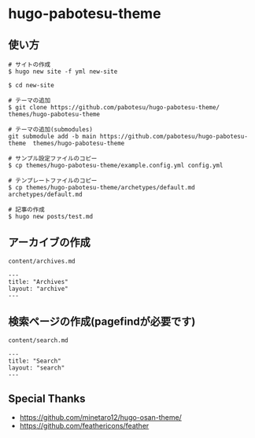 # hugo-pabotesu-theme

## 使い方
```
# サイトの作成
$ hugo new site -f yml new-site

$ cd new-site

# テーマの追加
$ git clone https://github.com/pabotesu/hugo-pabotesu-theme/ themes/hugo-pabotesu-theme

# テーマの追加(submodules)
git submodule add -b main https://github.com/pabotesu/hugo-pabotesu-theme  themes/hugo-pabotesu-theme

# サンプル設定ファイルのコピー
$ cp themes/hugo-pabotesu-theme/example.config.yml config.yml

# テンプレートファイルのコピー
$ cp themes/hugo-pabotesu-theme/archetypes/default.md archetypes/default.md

# 記事の作成
$ hugo new posts/test.md
```

## アーカイブの作成

`content/archives.md`

```
---
title: "Archives"
layout: "archive"
---
```

## 検索ページの作成(pagefindが必要です)

`content/search.md`

```
---
title: "Search"
layout: "search"
---
```

## Special Thanks
- https://github.com/minetaro12/hugo-osan-theme/
- https://github.com/feathericons/feather
